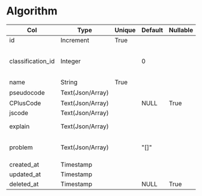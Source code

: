 # Algorithm

| Col | Type | Unique | Default | Nullable | Comment |
| --- | --- | --- | --- | --- | --- |
| id | Increment | True | | | |
| classification_id | Integer | | 0 | | refer to [classification.id](./classification "doc of talbe classification"), 0 for no classification |
| name | String | True | | | |
| pseudocode | Text(Json/Array) | | | | 伪代码 |
| CPlusCode | Text(Json/Array) | | NULL | True | C++ code |
| jscode | Text(Json/Array) | | | | include init data |
| explain | Text(Json/Array) | | | | the explain to pseudocode |
| problem | Text(Json/Array) | | "[]" | | the problem array of this algorithm |
| created_at | Timestamp | | | | |
| updated_at | Timestamp | | | | |
| deleted_at | Timestamp | | NULL | True | For soft delete |
